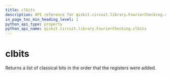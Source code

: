 ```yaml
---
title: clbits
description: API reference for qiskit.circuit.library.FourierChecking.clbits
in_page_toc_min_heading_level: 1
python_api_type: property
python_api_name: qiskit.circuit.library.FourierChecking.clbits
---
```


# clbits

Returns a list of classical bits in the order that the registers were added.

